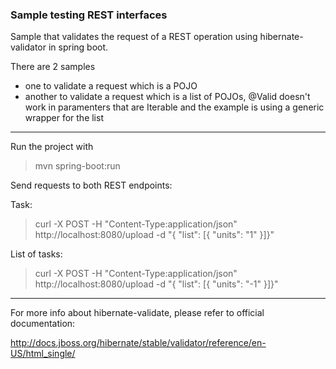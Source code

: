 ### Sample testing REST interfaces

Sample that validates the request of a REST operation using hibernate-validator in spring boot.

There are 2 samples
- one to validate a request which is a POJO
- another to validate a request which is a list of POJOs, @Valid doesn't work in paramenters
that are Iterable and the example is using a generic wrapper for the list

---

Run the project with

> mvn spring-boot:run

Send requests to both REST endpoints:

Task:

> curl -X POST -H "Content-Type:application/json" http://localhost:8080/upload -d "{ \"list\": [{ \"units\": \"1\" }]}"

List of tasks:

> curl -X POST -H "Content-Type:application/json" http://localhost:8080/upload -d "{ \"list\": [{ \"units\": \"-1\" }]}"

---


For more info about hibernate-validate, please refer to official documentation:

http://docs.jboss.org/hibernate/stable/validator/reference/en-US/html_single/



